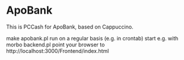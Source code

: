 ApoBank
==========
This is PCCash for ApoBank, based on Cappuccino.

make apobank.pl run on a regular basis (e.g. in crontab)
start e.g. with morbo backend.pl
point your browser to http://localhost:3000/Frontend/index.html
